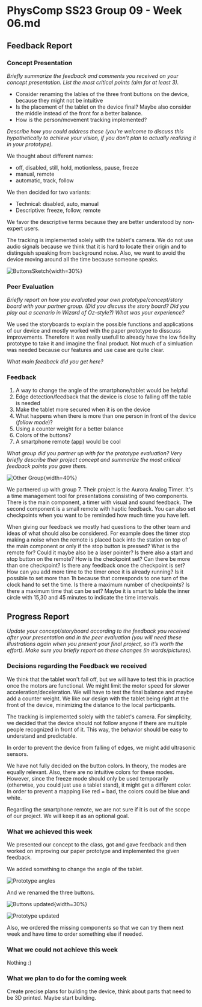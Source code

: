 # PhysComp SS23 Group 09 - Week 06.md

## Feedback Report

### Concept Presentation

_Briefly summarize the feedback and comments you received on your concept presentation. List the most critical points (aim for at least 3)._

- Consider renaming the lables of the three front buttons on the device, because they might not be intuitive 
- Is the placement of the tablet on the device final? Maybe also consider the middle instead of the front for a better balance.
- How is the person/movement tracking implemented?

_Describe how you could address these (you’re welcome to discuss this hypothetically to achieve your vision, if you don’t plan to actually realizing it in your prototype)._

We thought about different names:
- off, disabled, still, hold, motionless, pause, freeze
- manual, remote
- automatic, track, follow

We then decided for two variants:
- Technical: disabled, auto, manual  
- Descriptive: freeze, follow, remote

We favor the descriptive terms because they are better understood by non-expert users.

The tracking is implemented solely with the tablet's camera. We do not use audio signals because we think that it is hard to locate their origin and to distinguish speaking from background noise. Also, we want to avoid the device moving around all the time because someone speaks.

![ButtonsSketch](Figures/buttonsSketch.jpg){width=30%}

### Peer Evaluation

_Briefly report on how you evaluated your own prototype/concept/story board with your partner group. (Did you discuss the story board? Did you play out a scenario in Wizard of Oz-style?) What was your experience?_

We used the storyboards to explain the possible functions and applications of our device and mostly worked with the paper prototype to disscuss improvements. Therefore it was really usefull to already have the low fidelity prototype to take it and imagine the final product. Not much of a simluation was needed because our features and use case are quite clear.

_What main feedback did you get here?_

### Feedback  
1. A way to change the angle of the smartphone/tablet would be helpful
2. Edge detection/feedback that the device is close to falling off the table is needed
3. Make the tablet more secured when it is on the device 
4. What happens when there is more than one person in front of the device (_follow mode_)?
5. Using a counter weight for a better balance 
6. Colors of the buttons?
7. A smartphone remote (app) would be cool

_What group did you partner up with for the prototype evaluation? Very briefly describe their project concept and summarize the most critical feedback points you gave them._

![Other Group](Figures/feedbackOthers.jpg){width=40%}

We partnered up with group 7. Their project is the Aurora Analog Timer. It's a time management tool for presentations consisting of two components. There is the main component, a timer with visual and sound feedback. The second component is a small remote with haptic feedback. You can also set checkpoints when you want to be reminded how much time you have left.

When giving our feedback we mostly had questions to the other team and ideas of what should also be considered. For example does the timer stop making a noise when the remote is placed back into the station on top of the main component or only if the stop button is pressed? What is the remote for? Could it maybe also be a laser pointer? Is there also a start and stop button on the remote? How is the checkpoint set? Can there be more than one checkpoint? Is there any feedback once the checkpoint is set? How can you add more time to the timer once it is already running? Is it possible to set more than 1h because that corresponds to one turn of the clock hand to set the time. Is there a maximum number of checkpoints? Is there a maximum time that can be set? Maybe it is smart to lable the inner circle with 15,30 and 45 minutes to indicate the time intervals. 


## Progress Report

_Update your concept/storyboard according to the feedback you received after your presentation and in the peer evaluation (you will need these illustrations again when you present your final project, so it’s worth the effort). Make sure you briefly report on these changes (in words/pictures)._

### Decisions regarding the Feedback we received

We think that the tablet won't fall off, but we will have to test this in practice once the motors are functional. We might limit the motor speed for slower acceleration/deceleration. We will have to test the final balance and maybe add a counter weight. We like our design with the tablet being right at the front of the device, minimizing the distance to the local participants.

The tracking is implemented solely with the tablet's camera. For simplicity, we decided that the device should not follow anyone if there are multiple people recognized in front of it. This way, the behavior should be easy to understand and predictable. 

In order to prevent the device from falling of edges, we might add ultrasonic sensors.

We have not fully decided on the button colors. In theory, the modes are equally relevant. Also, there are no intuitive colors for these modes. However, since the freeze mode should only be used temporarily (otherwise, you could just use a tablet stand), it might get a different color. In order to prevent a mapping like red = bad, the colors could be blue and white.

Regarding the smartphone remote, we are not sure if it is out of the scope of our project. We will keep it as an optional goal.

### What we achieved this week

We presented our concept to the class, got and gave feedback and then worked on improving our paper prototype and implemented the given feedback.  

We added something to change the angle of the tablet.  

![Prototype angles](Figures/prototype-2-angles.jpg)

And we renamed the three buttons. 

![Buttons updated](Figures/updatedButtons.jpg){width=30%}

![Prototype updated](Figures/prototype-2-updatedButtons.jpg)

Also, we ordered the missing components so that we can try them next week and have time to order something else if needed.

### What we could not achieve this week

Nothing :)

### What we plan to do for the coming week

Create precise plans for building the device, think about parts that need to be 3D printed. Maybe start building.
